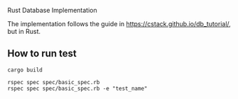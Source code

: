 Rust Database Implementation

The implementation follows the guide in https://cstack.github.io/db_tutorial/, but in Rust.

## How to run test
```shell
cargo build

rspec spec spec/basic_spec.rb
rspec spec spec/basic_spec.rb -e "test_name"
```
